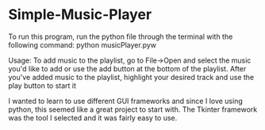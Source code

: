 # Simple-Music-Player
To run this program, run the python file through the terminal with the following command:
python musicPlayer.pyw

Usage:
To add music to the playlist, go to File->Open and select the music you'd like to add or use the add button at the bottom of the playlist. 
After you've added music to the playlist, highlight your desired track and use the play button to start it


I wanted to learn to use different GUI frameworks and since I love using python, this seemed like a great project to start with. The Tkinter framework was the tool I selected and it was fairly easy to use. 
